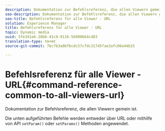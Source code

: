 ```yaml
---
description: Dokumentation zur Befehlsreferenz, die allen Viewern gemein ist.
seo-description: Dokumentation zur Befehlsreferenz, die allen Viewern gemein ist.
seo-title: Befehlsreferenz für alle Viewer - URL
solution: Experience Manager
title: Befehlsreferenz für alle Viewer - URL
topic: Dynamic media
uuid: 5fe3d1eb-28b6-41c9-9116-5b900664cd83
translation-type: tm+mt
source-git-commit: 7bc7b3a86fbcdc57cfdc31745fae3afc06e44b15

---
```



# Befehlsreferenz für alle Viewer - URL{#command-reference-common-to-all-viewers-url}

Dokumentation zur Befehlsreferenz, die allen Viewern gemein ist.

Die unten aufgeführten Befehle werden entweder über URL oder mithilfe von API `setParam()` oder `setParams()` Methoden angewendet.
